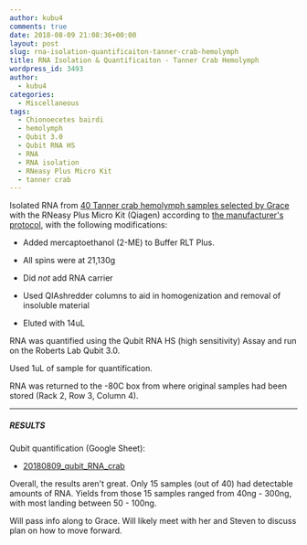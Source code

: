 ```yaml
---
author: kubu4
comments: true
date: 2018-08-09 21:08:36+00:00
layout: post
slug: rna-isolation-quantificaiton-tanner-crab-hemolymph
title: RNA Isolation & Quantificaiton - Tanner Crab Hemolymph
wordpress_id: 3493
author:
  - kubu4
categories:
  - Miscellaneous
tags:
  - Chionoecetes bairdi
  - hemolymph
  - Qubit 3.0
  - Qubit RNA HS
  - RNA
  - RNA isolation
  - RNeasy Plus Micro Kit
  - tanner crab
---
```


Isolated RNA from [40 Tanner crab hemolymph samples selected by Grace](https://github.com/RobertsLab/resources/issues/336) with the RNeasy Plus Micro Kit (Qiagen) according to [the manufacturer's protocol](https://github.com/RobertsLab/resources/blob/master/protocols/Commercial_Protocols/Qiagen_RNeasy-Plus-Micro-Handbook.pdf), with the following modifications:





  * Added mercaptoethanol (2-ME) to Buffer RLT Plus.



  * All spins were at 21,130g



  * Did _not_ add RNA carrier



  * Used QIAshredder columns to aid in homogenization and removal of insoluble material



  * Eluted with 14uL






RNA was quantified using the Qubit RNA HS (high sensitivity) Assay and run on the Roberts Lab Qubit 3.0.

Used 1uL of sample for quantification.

RNA was returned to the -80C box from where original samples had been stored (Rack 2, Row 3, Column 4).



* * *





##### RESULTS



Qubit quantification (Google Sheet):





  * [20180809_qubit_RNA_crab](https://docs.google.com/spreadsheets/d/1Je45_zXiaZeh478XA5kyFdVQIXiU4rvQeEELfGZTgfY/edit?usp=sharing)



Overall, the results aren't great. Only 15 samples (out of 40) had detectable amounts of RNA. Yields from those 15 samples ranged from 40ng - 300ng, with most landing between 50 - 100ng.

Will pass info along to Grace. Will likely meet with her and Steven to discuss plan on how to move forward.
